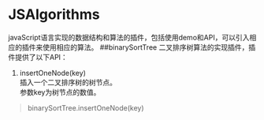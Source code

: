 # JSAlgorithms
javaScript语言实现的数据结构和算法的插件，包括使用demo和API，可以引入相应的插件来使用相应的算法。
##binarySortTree
二叉排序树算法的实现插件，插件提供了以下API：
1. insertOneNode(key)   
插入一个二叉排序树的树节点。  
参数key为树节点的数值。   
>binarySortTree.insertOneNode(key)